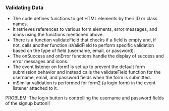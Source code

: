 ### Validating Data

- The code defines functions to get HTML elements by their ID or class names.
- It retrieves references to various form elements, error messages, and icons using the functions mentioned above.
- There is a function validateField that checks if a field is empty and, if not, calls another function isValidField to perform specific validation based on the type of field (username, email, or password).
- The onSuccess and onError functions handle the display of success and error messages and icons.
- The event listener on form1 is set up to prevent the default form submission behavior and instead calls the validateField function for the username, email, and password fields when the form is submitted.
- mSimilar validation is performed for form2 (a login form) in the event listener attached to it.

PROBLEM: The login button is controlling the username and password fields of the signup button!!
